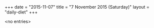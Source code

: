 +++
date = "2015-11-07"
title = "7 November 2015 (Saturday)"
layout = "daily-diet"
+++


\<no entries\>
